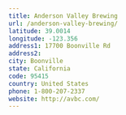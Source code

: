 ```yaml
---
title: Anderson Valley Brewing
url: /anderson-valley-brewing/
latitude: 39.0014
longitude: -123.356
address1: 17700 Boonville Rd
address2: 
city: Boonville
state: California
code: 95415
country: United States
phone: 1-800-207-2337
website: http://avbc.com/
---
```


